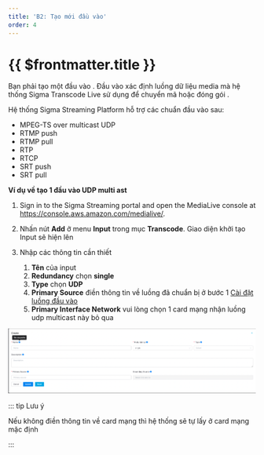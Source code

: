 ```yaml
---
title: 'B2: Tạo mới đầu vào'
order: 4
---
```


# {{ $frontmatter.title }}

Bạn phải tạo một đầu vào \. Đầu vào xác định luồng dữ liệu media mà hệ thống Sigma Transcode Live sử dụng để chuyển mã hoặc đóng gói \.

Hệ thống Sigma Streaming Platform hỗ trợ các chuẩn đầu vào sau: 
- MPEG-TS over multicast UDP
- RTMP push
- RTMP pull
- RTP 
- RTCP 
- SRT push
- SRT pull 

**Ví dụ về tạo 1 đầu vào UDP multi ast**

1. Sign in to the Sigma Streaming portal and open the MediaLive console at [https://console\.aws\.amazon\.com/medialive/](https://console.aws.amazon.com/medialive/)\.

2. Nhấn nút **Add** ở menu **Input** trong mục **Transcode**. Giao diện khởi tạo Input sẽ hiện lên

3. Nhập các thông tin cần thiết
   1. **Tên** của input 
   2. **Redundancy** chọn **single**
   3. **Type** chọn **UDP**
   4. **Primary Source** điền thông tin về luồng đã chuẩn bị ở bước 1 [Cài đặt luồng đầu vào](03-getting-started-step1.md)
   5. **Primary Interface Network** vui lòng chọn 1 card mạng nhận luồng udp multicast này bỏ qua 


![Tạo Input](../images/um-create-input.png)

::: tip Lưu ý

Nếu không điền thông tin về card mạng thì hệ thống sẽ tự lấy ở card mạng mặc định

:::